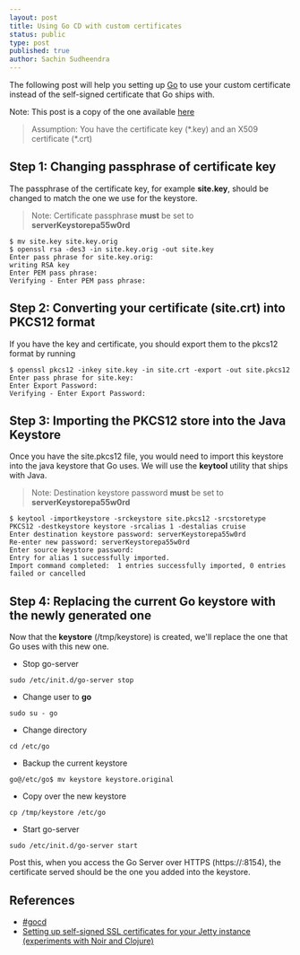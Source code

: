 ```yaml
---
layout: post
title: Using Go CD with custom certificates
status: public
type: post
published: true
author: Sachin Sudheendra
---
```


The following post will help you setting up [Go](http://www.go.cd) to use your custom certificate instead of the self-signed certificate that Go ships with.

Note: This post is a copy of the one available [here](http://sachinsudheendra.github.io/2014/03/08/using-go-cd-with-custom-certificates.html)

> Assumption: You have the certificate key (\*.key) and an X509 certificate (\*.crt)

## Step 1: Changing passphrase of certificate key

The passphrase of the certificate key, for example **site.key**, should be changed to match the one we use for the keystore.

> Note: Certificate passphrase **must** be set to **serverKeystorepa55w0rd**

```
$ mv site.key site.key.orig
$ openssl rsa -des3 -in site.key.orig -out site.key
Enter pass phrase for site.key.orig:
writing RSA key
Enter PEM pass phrase:
Verifying - Enter PEM pass phrase:
```

## Step 2: Converting your certificate (site.crt) into PKCS12 format

If you have the key and certificate, you should export them to the pkcs12 format by running

```
$ openssl pkcs12 -inkey site.key -in site.crt -export -out site.pkcs12
Enter pass phrase for site.key:
Enter Export Password:
Verifying - Enter Export Password:

```

## Step 3: Importing the PKCS12 store into the Java Keystore

Once you have the site.pkcs12 file, you would need to import this keystore into the java keystore that Go uses. We will use the **keytool** utility that ships with Java.

> Note: Destination keystore password **must** be set to **serverKeystorepa55w0rd**

```
$ keytool -importkeystore -srckeystore site.pkcs12 -srcstoretype PKCS12 -destkeystore keystore -srcalias 1 -destalias cruise
Enter destination keystore password: serverKeystorepa55w0rd
Re-enter new password: serverKeystorepa55w0rd
Enter source keystore password:
Entry for alias 1 successfully imported.
Import command completed:  1 entries successfully imported, 0 entries failed or cancelled
```

## Step 4: Replacing the current Go keystore with the newly generated one

Now that the **keystore** (/tmp/keystore) is created, we'll replace the one that Go uses with this new one.

- Stop go-server

```
sudo /etc/init.d/go-server stop
```

- Change user to **go**

```
sudo su - go
```

- Change directory

```
cd /etc/go
```

- Backup the current keystore

```
go@/etc/go$ mv keystore keystore.original
```

- Copy over the new keystore

```
cp /tmp/keystore /etc/go
```

- Start go-server

```
sudo /etc/init.d/go-server start
```

Post this, when you access the Go Server over HTTPS (https://<go-server>:8154), the certificate served should be the one you added into the keystore.


## References

- [#gocd](http://www.go.cd)
- [Setting up self-signed SSL certificates for your Jetty instance (experiments with Noir and Clojure)](http://sharetheconversation.blogspot.in/2012/01/setting-up-self-signed-ssl-certificates.html)
